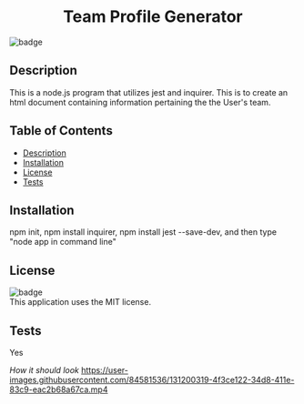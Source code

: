   <h1 align="center">Team Profile Generator</h1>

  ![badge](https://img.shields.io/badge/license-MIT-blue)<br>

  ## Description
  This is a node.js program that utilizes jest and inquirer. This is to create an html document containing information pertaining the the User's team. 

  ## Table of Contents
  - [Description](#description)
  - [Installation](#installation)
  - [License](#license)
  - [Tests](#tests)

  ## Installation
  npm init, npm install inquirer, npm install jest --save-dev, and then type "node app in command line"

  ## License
  ![badge](https://img.shields.io/badge/license-MIT-blue)<br>
 This application uses the MIT license.

## Tests
Yes

*How it should look*
https://user-images.githubusercontent.com/84581536/131200319-4f3ce122-34d8-411e-83c9-eac2b68a67ca.mp4


